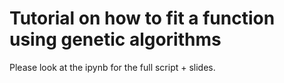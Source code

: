 # Tutorial on how to fit a function using genetic algorithms

Please look at the ipynb for the full script + slides.
